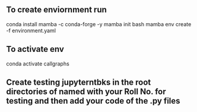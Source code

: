 ## To create enviornment run
conda install mamba -c conda-forge -y
mamba init bash
mamba env create -f environment.yaml

## To activate env
conda activate callgraphs

## Create testing jupyterntbks in the root directories of named with your Roll No. for testing and then add your code of the .py files 
